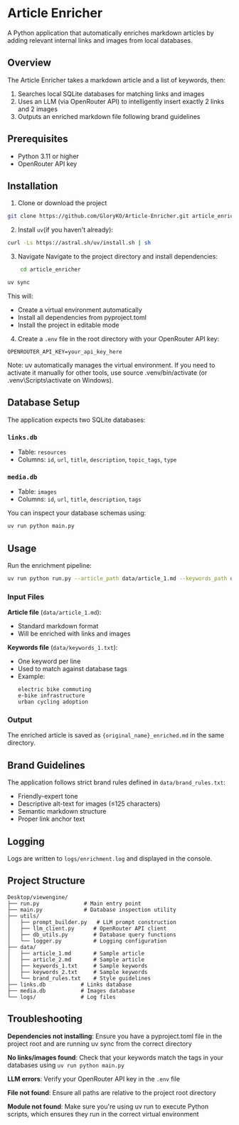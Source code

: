 # Article Enricher

A Python application that automatically enriches markdown articles by adding relevant internal links and images from local databases.

## Overview

The Article Enricher takes a markdown article and a list of keywords, then:
1. Searches local SQLite databases for matching links and images
2. Uses an LLM (via OpenRouter API) to intelligently insert exactly 2 links and 2 images
3. Outputs an enriched markdown file following brand guidelines

## Prerequisites

- Python 3.11 or higher
- OpenRouter API key

## Installation

1. Clone or download the project 
```bash
git clone https://github.com/GloryKO/Article-Enricher.git article_enricher
```
2. Install `uv`(if you haven't already):

```bash
curl -Ls https://astral.sh/uv/install.sh | sh
```

3. Navigate Navigate to the project directory and install dependencies:
```bash
    cd article_enricher
```
```bash
uv sync
```
This will:

- Create a virtual environment automatically
- Install all dependencies from pyproject.toml
- Install the project in editable mode

4. Create a `.env` file in the root directory with your OpenRouter API key:

```
OPENROUTER_API_KEY=your_api_key_here
```
Note: uv automatically manages the virtual environment. If you need to activate it manually for other tools, 
use source .venv/bin/activate (or .venv\Scripts\activate on Windows).

## Database Setup
The application expects two SQLite databases:

### `links.db`
- Table: `resources`
- Columns: `id`, `url`, `title`, `description`, `topic_tags`, `type`

### `media.db`  
- Table: `images`
- Columns: `id`, `url`, `title`, `description`, `tags`

You can inspect your database schemas using:
```bash
uv run python main.py
```

## Usage

Run the enrichment pipeline:

```bash
uv run python run.py --article_path data/article_1.md --keywords_path data/keywords_1.txt #you can use any article and keywords file
```

### Input Files

**Article file** (`data/article_1.md`):
- Standard markdown format
- Will be enriched with links and images

**Keywords file** (`data/keywords_1.txt`):
- One keyword per line
- Used to match against database tags
- Example:
  ```
  electric bike commuting
  e‑bike infrastructure
  urban cycling adoption
  ```

### Output

The enriched article is saved as `{original_name}_enriched.md` in the same directory.


## Brand Guidelines

The application follows strict brand rules defined in `data/brand_rules.txt`:
- Friendly-expert tone
- Descriptive alt-text for images (≤125 characters)
- Semantic markdown structure
- Proper link anchor text

## Logging

Logs are written to `logs/enrichment.log` and displayed in the console.

## Project Structure

```
Desktop/viewengine/
├── run.py              # Main entry point
├── main.py             # Database inspection utility
├── utils/
│   ├── prompt_builder.py   # LLM prompt construction
│   ├── llm_client.py      # OpenRouter API client
│   ├── db_utils.py        # Database query functions
│   └── logger.py          # Logging configuration
├── data/
│   ├── article_1.md       # Sample article
│   ├── article_2.md       # Sample article
│   ├── keywords_1.txt     # Sample keywords
│   ├── keywords_2.txt     # Sample keywords
│   └── brand_rules.txt    # Style guidelines
├── links.db           # Links database
├── media.db           # Images database
└── logs/              # Log files
```

## Troubleshooting
**Dependencies not installing**: Ensure you have a pyproject.toml file in the project root and are running uv sync from the correct directory

**No links/images found**: Check that your keywords match the tags in your databases using `uv run python main.py`

**LLM errors**: Verify your OpenRouter API key in the `.env` file

**File not found**: Ensure all paths are relative to the project root directory

**Module not found**: Make sure you're using uv run to execute Python scripts, which ensures they run in the correct virtual environment